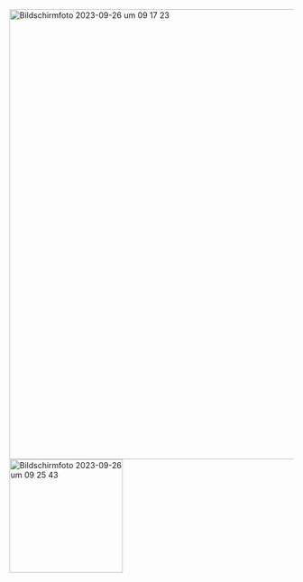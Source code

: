 <img width="798" alt="Bildschirmfoto 2023-09-26 um 09 17 23" src="https://github.com/tueftelPark/Einfuehrung/assets/113671718/52458f56-e588-49cc-bcb7-62ad2f0d6ae2">

<img width="201" alt="Bildschirmfoto 2023-09-26 um 09 25 43" src="https://github.com/tueftelPark/Einfuehrung/assets/113671718/585ad8a6-53e6-4226-8166-ce0436a955ca">
